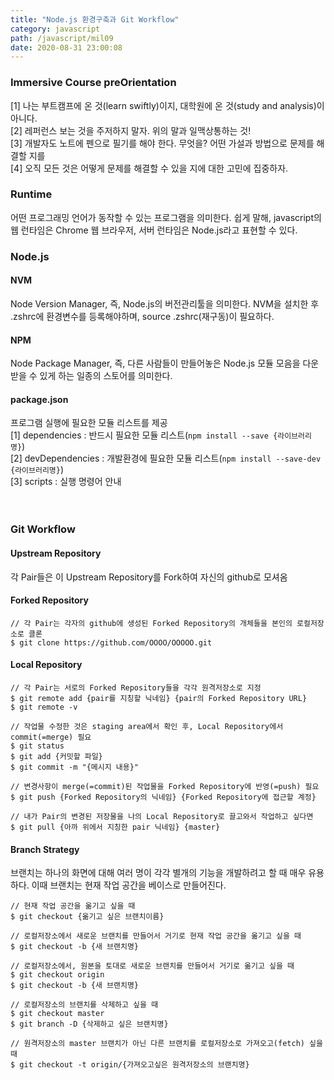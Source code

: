 ```yaml
---
title: "Node.js 환경구축과 Git Workflow"
category: javascript
path: /javascript/mil09
date: 2020-08-31 23:00:08
---
```


### Immersive Course preOrientation

[1] 나는 부트캠프에 온 것(learn swiftly)이지, 대학원에 온 것(study and analysis)이 아니다.  
[2] 레퍼런스 보는 것을 주저하지 말자. 위의 말과 일맥상통하는 것!  
[3] 개발자도 노트에 펜으로 필기를 해야 한다. 무엇을? 어떤 가설과 방법으로 문제를 해결할 지를  
[4] 오직 모든 것은 어떻게 문제를 해결할 수 있을 지에 대한 고민에 집중하자.

### Runtime

어떤 프로그래밍 언어가 동작할 수 있는 프로그램을 의미한다. 쉽게 말해, javascript의 웹 런타임은 Chrome 웹 브라우저, 서버 런타임은 Node.js라고 표현할 수 있다.

### Node.js

#### NVM

Node Version Manager, 즉, Node.js의 버전관리툴을 의미한다. NVM을 설치한 후 .zshrc에 환경변수를 등록해야하며, source .zshrc(재구동)이 필요하다.

#### NPM

Node Package Manager, 즉, 다른 사람들이 만들어놓은 Node.js 모듈 모음을 다운 받을 수 있게 하는 일종의 스토어를 의미한다.

#### package.json

프로그램 실행에 필요한 모듈 리스트를 제공  
[1] dependencies : 반드시 필요한 모듈 리스트(`npm install --save {라이브러리명}`)  
[2] devDependencies : 개발환경에 필요한 모듈 리스트(`npm install --save-dev {라이브러리명}`)  
[3] scripts : 실행 명령어 안내
<br>
<br>
<br>

### Git Workflow

#### Upstream Repository

각 Pair들은 이 Upstream Repository를 Fork하여 자신의 github로 모셔옴

#### Forked Repository

```
// 각 Pair는 각자의 github에 생성된 Forked Repository의 개체들을 본인의 로컬저장소로 클론
$ git clone https://github.com/OOOO/OOOOO.git
```

#### Local Repository

```
// 각 Pair는 서로의 Forked Repository들을 각각 원격저장소로 지정
$ git remote add {pair를 지칭할 닉네임} {pair의 Forked Repository URL}
$ git remote -v

// 작업물 수정한 것은 staging area에서 확인 후, Local Repository에서 commit(=merge) 필요
$ git status
$ git add {커밋할 파일}
$ git commit -m "{메시지 내용}"

// 변경사항이 merge(=commit)된 작업물을 Forked Repository에 반영(=push) 필요
$ git push {Forked Repository의 닉네임} {Forked Repository에 접근할 계정}

// 내가 Pair의 변경된 저장물을 나의 Local Repository로 끌고와서 작업하고 싶다면
$ git pull {아까 위에서 지칭한 pair 닉네임} {master}
```

#### Branch Strategy

브랜치는 하나의 화면에 대해 여러 명이 각각 별개의 기능을 개발하려고 할 때 매우 유용하다. 이때 브랜치는 현재 작업 공간을 베이스로 만들어진다.

```
// 현재 작업 공간을 옮기고 싶을 때
$ git checkout {옮기고 싶은 브랜치이름}

// 로컬저장소에서 새로운 브랜치를 만들어서 거기로 현재 작업 공간을 옮기고 싶을 때
$ git checkout -b {새 브랜치명}

// 로컬저장소에서, 원본을 토대로 새로운 브랜치를 만들어서 거기로 옮기고 싶을 때
$ git checkout origin
$ git checkout -b {새 브랜치명}

// 로컬저장소의 브랜치를 삭제하고 싶을 때
$ git checkout master
$ git branch -D {삭제하고 싶은 브랜치명}

// 원격저장소의 master 브랜치가 아닌 다른 브랜치를 로컬저장소로 가져오고(fetch) 싶을 때
$ git checkout -t origin/{가져오고싶은 원격저장소의 브랜치명}
```
